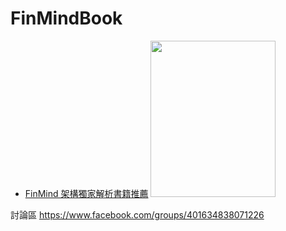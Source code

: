 # FinMindBook


* [FinMind 架構獨家解析書籍推薦](https://www.tenlong.com.tw/products/9786267273739?list_name=b-r7-zh_tw)
<a href="https://www.tenlong.com.tw/products/9786267273739?list_name=b-r7-zh_tw"><img src="https://github.com/FinMind/FinMindBook/blob/master/DataEngineering/FinMindBook.jpg" width="200" height="250" alt=""/></a>


討論區 https://www.facebook.com/groups/401634838071226
